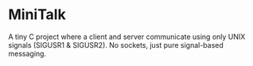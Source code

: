 # MiniTalk
A tiny C project where a client and server communicate using only UNIX signals (SIGUSR1 &amp; SIGUSR2). No sockets, just pure signal-based messaging.
